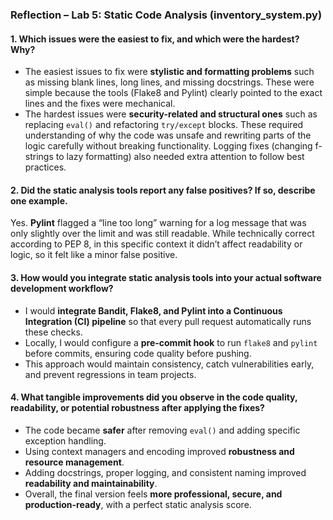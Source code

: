 ### Reflection – Lab 5: Static Code Analysis (inventory_system.py)

#### 1. Which issues were the easiest to fix, and which were the hardest? Why?

* The easiest issues to fix were **stylistic and formatting problems** such as missing blank lines, long lines, and missing docstrings. These were simple because the tools (Flake8 and Pylint) clearly pointed to the exact lines and the fixes were mechanical.
* The hardest issues were **security-related and structural ones** such as replacing `eval()` and refactoring `try/except` blocks. These required understanding of why the code was unsafe and rewriting parts of the logic carefully without breaking functionality. Logging fixes (changing f-strings to lazy formatting) also needed extra attention to follow best practices.

#### 2. Did the static analysis tools report any false positives? If so, describe one example.

Yes. **Pylint** flagged a “line too long” warning for a log message that was only slightly over the limit and was still readable. While technically correct according to PEP 8, in this specific context it didn’t affect readability or logic, so it felt like a minor false positive.

#### 3. How would you integrate static analysis tools into your actual software development workflow?

* I would **integrate Bandit, Flake8, and Pylint into a Continuous Integration (CI) pipeline** so that every pull request automatically runs these checks.
* Locally, I would configure a **pre-commit hook** to run `flake8` and `pylint` before commits, ensuring code quality before pushing.
* This approach would maintain consistency, catch vulnerabilities early, and prevent regressions in team projects.

#### 4. What tangible improvements did you observe in the code quality, readability, or potential robustness after applying the fixes?

* The code became **safer** after removing `eval()` and adding specific exception handling.
* Using context managers and encoding improved **robustness and resource management**.
* Adding docstrings, proper logging, and consistent naming improved **readability and maintainability**.
* Overall, the final version feels **more professional, secure, and production-ready**, with a perfect static analysis score.
